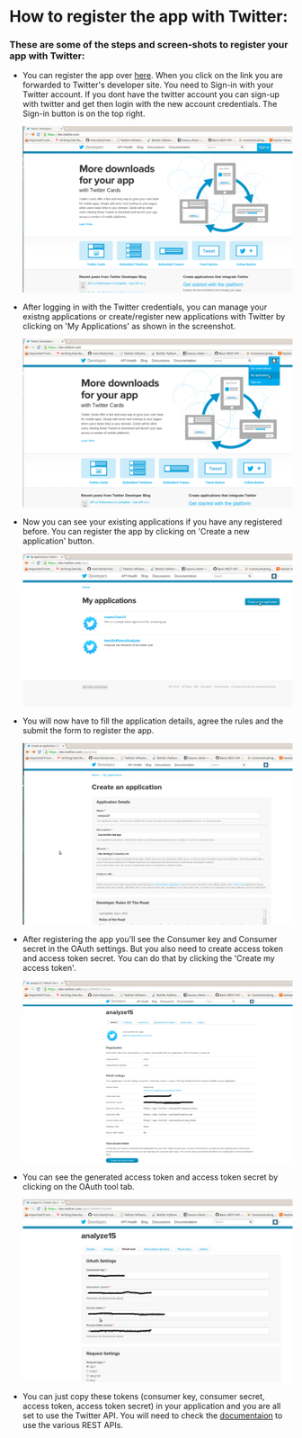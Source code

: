 How to register the app with Twitter:
=====================================

### These are some of the steps and screen-shots to register your app with Twitter:

-   You can register the app over [here](https://dev.twitter.com/). When you click on the link you are forwarded to Twitter's developer site. You need to Sign-in with your Twitter account. If you dont have the twitter account you can sign-up with twitter and get then login with the new account credentials. The Sign-in button is on the top right.

    ![image](/images/twitHome.png)

-   After logging in with the Twitter credentials, you can manage your existng applications or create/register new applications with Twitter by clicking on 'My Applications' as shown in the screenshot.

    ![image](/images/appl.png)

-   Now you can see your existing applications if you have any registered before. You can register the app by clicking on 'Create a new application' button.
    
    ![image](/images/myappl.png)

-   You will now have to fill the application details, agree the rules and the submit the form to register the app.
    
    ![image](/images/app_details.png)

-   After registering the app you'll see the Consumer key and Consumer secret in the OAuth settings. But you also need to create access token and access token secret. You can do that by clicking the 'Create my access token'.

    ![image](/images/tokens.png)

-   You can see the generated access token and access token secret by clicking on the OAuth tool tab.

    ![image](/images/access_tokens.png)

-   You can just copy these tokens (consumer key, consumer secret, access token, access token secret) in your application and you are all set to use the Twitter API. You will need to check the [documentaion](https://dev.twitter.com/docs/api/1.1) to use the various REST APIs.

